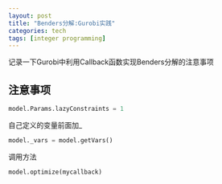```yaml
---
layout: post
title: "Benders分解:Gurobi实践"
categories: tech
tags: [integer programming]
---
```




记录一下Gurobi中利用Callback函数实现Benders分解的注意事项

## 注意事项

```python
model.Params.lazyConstraints = 1
```

自己定义的变量前面加_

```Python
model._vars = model.getVars()
```

调用方法

```python
model.optimize(mycallback)
```
